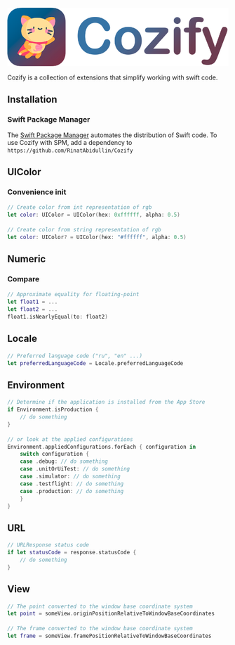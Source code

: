 ![cozify_logo](README.assets/cozify_logo.png)

Cozify is a collection of extensions that simplify working with swift code.

## Installation

### Swift Package Manager

The [Swift Package Manager](https://swift.org/package-manager/) automates the distribution of Swift code. To use Cozify with SPM, add a dependency to `https://github.com/RinatAbidullin/Cozify`

## UIColor

### Convenience init

```swift
// Create color from int representation of rgb
let color: UIColor = UIColor(hex: 0xffffff, alpha: 0.5)

// Create color from string representation of rgb
let color: UIColor? = UIColor(hex: "#ffffff", alpha: 0.5)
```

## Numeric

### Compare

```swift
// Approximate equality for floating-point
let float1 = ...
let float2 = ...
float1.isNearlyEqual(to: float2)
```

## Locale

```swift
// Preferred language code ("ru", "en" ...)
let preferredLanguageCode = Locale.preferredLanguageCode
```

## Environment

```swift
// Determine if the application is installed from the App Store
if Environment.isProduction {
    // do something
}

// or look at the applied configurations
Environment.appliedConfigurations.forEach { configuration in
    switch configuration {
    case .debug: // do something
    case .unitOrUiTest: // do something
    case .simulator: // do something
    case .testflight: // do something
    case .production: // do something
    }
}
```

## URL

```swift
// URLResponse status code
if let statusCode = response.statusCode {
    // do something
}
```

## View

```swift
// The point converted to the window base coordinate system
let point = someView.originPositionRelativeToWindowBaseCoordinates

// The frame converted to the window base coordinate system
let frame = someView.framePositionRelativeToWindowBaseCoordinates
```
